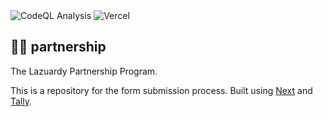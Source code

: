 <div>
  <img alt="CodeQL Analysis" src="https://github.com/lazuardy-tech/manifesto/actions/workflows/github-code-scanning/codeql/badge.svg" />
  <img alt="Vercel" src="https://deploy-badge.vercel.app?url=https://manifesto.lazuardy.tech&logo=vercel&name=vercel" />
</div>

## 🤝🏻 partnership

The Lazuardy Partnership Program.

This is a repository for the form submission process. Built using [Next](https://nextjs.org) and [Tally](https://tally.so).
